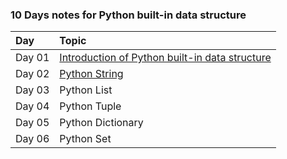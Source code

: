 ### 10 Days notes for Python built-in data structure

| Day   | Topic |
|:-------|:------|
| Day 01 | [Introduction of Python built-in data structure](https://github.com/MokarbeenAnsari/python_built-in_data_structures/blob/main/Day_01_Introduction.ipynb) |
| Day 02 | [Python String](https://github.com/MokarbeenAnsari/python_built-in_data_structures/blob/main/Day_02_String.ipynb) |
| Day 03 | Python List |
| Day 04 | Python Tuple |
| Day 05 | Python Dictionary |
| Day 06 | Python Set |
